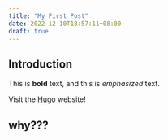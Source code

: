 ```yaml
---
title: "My First Post"
date: 2022-12-10T18:57:11+08:00
draft: true
---
```

## Introduction

This is **bold** text, and this is *emphasized* text.

Visit the [Hugo](https://gohugo.io) website!

## why???